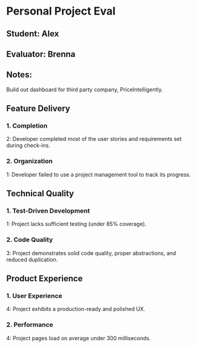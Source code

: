 # Personal Project Eval

## Student: Alex
## Evaluator: Brenna
## Notes:
Build out dashboard for third party company, PriceIntelligently.

## Feature Delivery

### 1. Completion

2: Developer completed most of the user stories and requirements set during check-ins.

### 2. Organization

1: Developer failed to use a project management tool to track its progress.

## Technical Quality

### 1. Test-Driven Development

1: Project lacks sufficient testing (under 85% coverage).

### 2. Code Quality

3: Project demonstrates solid code quality, proper abstractions, and reduced duplication.

## Product Experience

### 1. User Experience

4: Project exhibits a production-ready and polished UX.

### 2. Performance

4: Project pages load on average under 300 milliseconds.
